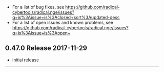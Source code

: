 
  - For a list of bug fixes, see 
    https://github.com/radical-cybertools/radical.nge/issues?q=is%3Aissue+is%3Aclosed+sort%3Aupdated-desc
  - For a list of open issues and known problems, see
    https://github.com/radical-cybertools/radical.nge/issues?q=is%3Aissue+is%3Aopen+


0.47.0 Release                                                        2017-11-29
--------------------------------------------------------------------------------

  - initial release


--------------------------------------------------------------------------------

